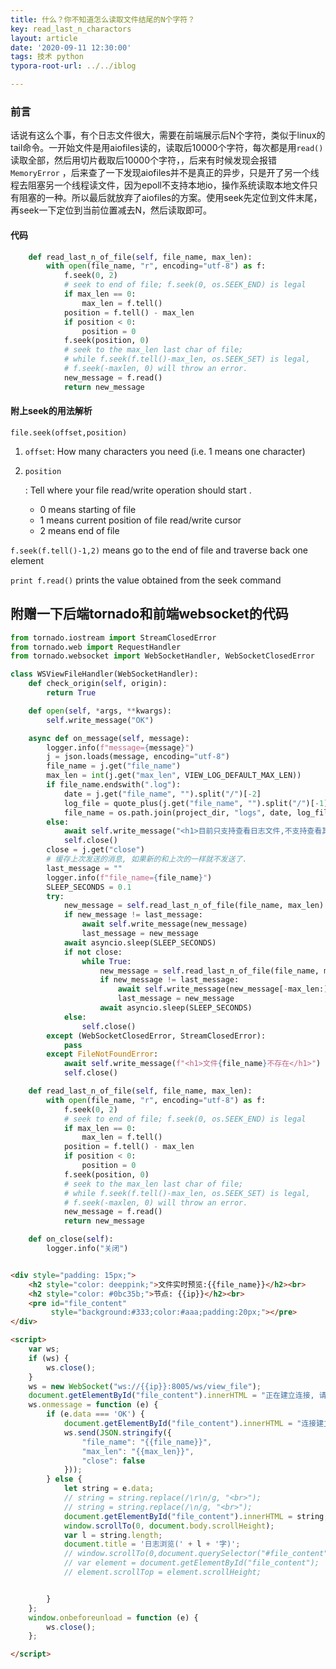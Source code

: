 ```yaml
---
title: 什么？你不知道怎么读取文件结尾的N个字符？
key: read_last_n_charactors
layout: article
date: '2020-09-11 12:30:00'
tags: 技术 python
typora-root-url: ../../iblog

---
```


### 前言

话说有这么个事，有个日志文件很大，需要在前端展示后N个字符，类似于linux的tail命令。一开始文件是用aiofiles读的，读取后10000个字符，每次都是用`read()`读取全部，然后用切片截取后10000个字符，，后来有时候发现会报错`MemoryError` ，后来查了一下发现aiofiles并不是真正的异步，只是开了另一个线程去阻塞另一个线程读文件，因为epoll不支持本地io，操作系统读取本地文件只有阻塞的一种。所以最后就放弃了aiofiles的方案。使用seek先定位到文件末尾，再seek一下定位到当前位置减去N，然后读取即可。

#### 代码

```python
    def read_last_n_of_file(self, file_name, max_len):
        with open(file_name, "r", encoding="utf-8") as f:
            f.seek(0, 2)
            # seek to end of file; f.seek(0, os.SEEK_END) is legal
            if max_len == 0:
                max_len = f.tell()
            position = f.tell() - max_len
            if position < 0:
                position = 0
            f.seek(position, 0)
            # seek to the max_len last char of file;
            # while f.seek(f.tell()-max_len, os.SEEK_SET) is legal,
            # f.seek(-maxlen, 0) will throw an error.
            new_message = f.read()
            return new_message
```

#### 附上seek的用法解析

```
file.seek(offset,position)
```

1. `offset`: How many characters you need (i.e. 1 means one character)

2. ```
   position
   ```

   : Tell where your file read/write operation should start .

   - 0 means starting of file
   - 1 means current position of file read/write cursor
   - 2 means end of file

`f.seek(f.tell()-1,2)` means go to the end of file and traverse back one element

`print f.read()` prints the value obtained from the seek command

## 附赠一下后端tornado和前端websocket的代码

```python
from tornado.iostream import StreamClosedError
from tornado.web import RequestHandler
from tornado.websocket import WebSocketHandler, WebSocketClosedError

class WSViewFileHandler(WebSocketHandler):
    def check_origin(self, origin):
        return True

    def open(self, *args, **kwargs):
        self.write_message("OK")

    async def on_message(self, message):
        logger.info(f"message={message}")
        j = json.loads(message, encoding="utf-8")
        file_name = j.get("file_name")
        max_len = int(j.get("max_len", VIEW_LOG_DEFAULT_MAX_LEN))
        if file_name.endswith(".log"):
            date = j.get("file_name", "").split("/")[-2]
            log_file = quote_plus(j.get("file_name", "").split("/")[-1])
            file_name = os.path.join(project_dir, "logs", date, log_file)
        else:
            await self.write_message("<h1>目前只支持查看日志文件,不支持查看其它文件")
            self.close()
        close = j.get("close")
        # 缓存上次发送的消息, 如果新的和上次的一样就不发送了.
        last_message = ""
        logger.info(f"file_name={file_name}")
        SLEEP_SECONDS = 0.1
        try:
            new_message = self.read_last_n_of_file(file_name, max_len)
            if new_message != last_message:
                await self.write_message(new_message)
                last_message = new_message
            await asyncio.sleep(SLEEP_SECONDS)
            if not close:
                while True:
                    new_message = self.read_last_n_of_file(file_name, max_len)
                    if new_message != last_message:
                        await self.write_message(new_message[-max_len:])
                        last_message = new_message
                    await asyncio.sleep(SLEEP_SECONDS)
            else:
                self.close()
        except (WebSocketClosedError, StreamClosedError):
            pass
        except FileNotFoundError:
            await self.write_message(f"<h1>文件{file_name}不存在</h1>")
            self.close()

    def read_last_n_of_file(self, file_name, max_len):
        with open(file_name, "r", encoding="utf-8") as f:
            f.seek(0, 2)
            # seek to end of file; f.seek(0, os.SEEK_END) is legal
            if max_len == 0:
                max_len = f.tell()
            position = f.tell() - max_len
            if position < 0:
                position = 0
            f.seek(position, 0)
            # seek to the max_len last char of file;
            # while f.seek(f.tell()-max_len, os.SEEK_SET) is legal,
            # f.seek(-maxlen, 0) will throw an error.
            new_message = f.read()
            return new_message

    def on_close(self):
        logger.info("关闭")
```

```html

<div style="padding: 15px;">
    <h2 style="color: deeppink;">文件实时预览:{{file_name}}</h2><br>
    <h2 style="color: #0bc35b;">节点: {{ip}}</h2><br>
    <pre id="file_content"
         style="background:#333;color:#aaa;padding:20px;"></pre>
</div>

<script>
    var ws;
    if (ws) {
        ws.close();
    }
    ws = new WebSocket("ws://{{ip}}:8005/ws/view_file");
    document.getElementById("file_content").innerHTML = "正在建立连接, 请稍等...";
    ws.onmessage = function (e) {
        if (e.data === 'OK') {
            document.getElementById("file_content").innerHTML = "连接建立成功, 正在等待返回数据...";
            ws.send(JSON.stringify({
                "file_name": "{{file_name}}",
                "max_len": "{{max_len}}",
                "close": false
            }));
        } else {
            let string = e.data;
            // string = string.replace(/\r\n/g, "<br>");
            // string = string.replace(/\n/g, "<br>");
            document.getElementById("file_content").innerHTML = string;
            window.scrollTo(0, document.body.scrollHeight);
            var l = string.length;
            document.title = '日志浏览(' + l + '字)';
            // window.scrollTo(0,document.querySelector("#file_content").scrollHeight);
            // var element = document.getElementById("file_content");
            // element.scrollTop = element.scrollHeight;


        }
    };
    window.onbeforeunload = function (e) {
        ws.close();
    };

</script>


```

